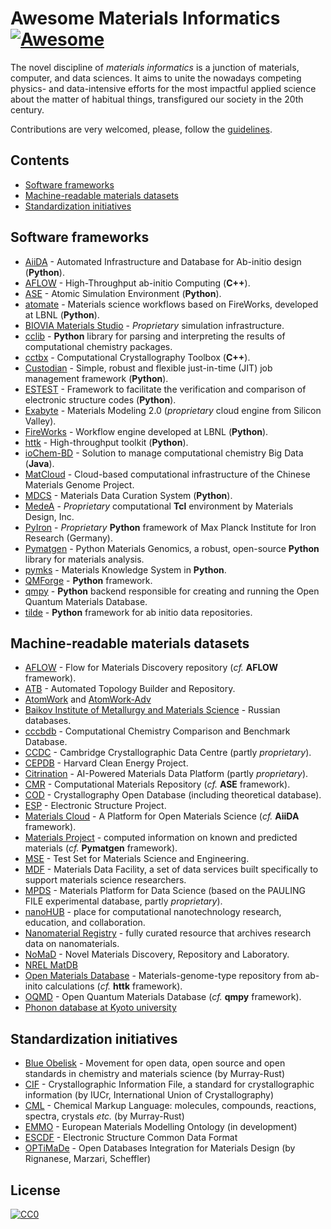 # Awesome Materials Informatics [![Awesome](https://cdn.rawgit.com/sindresorhus/awesome/d7305f38d29fed78fa85652e3a63e154dd8e8829/media/badge.svg)](https://github.com/sindresorhus/awesome)

The novel discipline of _materials informatics_ is a junction of materials, computer, and data sciences. It aims to unite the nowadays competing physics- and data-intensive efforts for the most impactful applied science about the matter of habitual things, transfigured our society in the 20th century.

Contributions are very welcomed, please, follow the [guidelines](/CONTRIBUTING.md).


## Contents

- [Software frameworks](#software-frameworks)
- [Machine-readable materials datasets](#machine-readable-materials-datasets)
- [Standardization initiatives](#standardization-initiatives)


## Software frameworks

- [AiiDA](http://aiida.net) - Automated Infrastructure and Database for Ab-initio design (**Python**).
- [AFLOW](http://materials.duke.edu/AFLOW) - High-Throughput ab-initio Computing (**C++**).
- [ASE](https://wiki.fysik.dtu.dk/ase) - Atomic Simulation Environment (**Python**).
- [atomate](https://hackingmaterials.github.io/atomate) - Materials science workflows based on FireWorks, developed at LBNL (**Python**).
- [BIOVIA Materials Studio](http://accelrys.com/products/collaborative-science/biovia-materials-studio) - _Proprietary_ simulation infrastructure.
- [cclib](http://cclib.github.io) - **Python** library for parsing and interpreting the results of computational chemistry packages.
- [cctbx](https://cctbx.github.io) - Computational Crystallography Toolbox (**C++**).
- [Custodian](https://github.com/materialsproject/custodian) - Simple, robust and flexible just-in-time (JIT) job management framework (**Python**).
- [ESTEST](http://estest.ucdavis.edu) - Framework to facilitate the verification and comparison of electronic structure codes (**Python**).
- [Exabyte](http://exabyte.io) - Materials Modeling 2.0 (_proprietary_ cloud engine from Silicon Valley).
- [FireWorks](https://materialsproject.github.io/fireworks) - Workflow engine developed at LBNL (**Python**).
- [httk](http://httk.openmaterialsdb.se) - High-throughput toolkit (**Python**).
- [ioChem-BD](http://www.iochem-bd.org) - Solution to manage computational chemistry Big Data (**Java**).
- [MatCloud](http://matcloud.cnic.cn) - Cloud-based computational infrastructure of the Chinese Materials Genome Project.
- [MDCS](https://github.com/usnistgov/MDCS) - Materials Data Curation System (**Python**).
- [MedeA](http://www.materialsdesign.com/medea) - _Proprietary_ computational **Tcl** environment by Materials Design, Inc.
- [PyIron](https://github.com/pyiron) - _Proprietary_ **Python** framework of Max Planck Institute for Iron Research (Germany).
- [Pymatgen](http://pymatgen.org) - Python Materials Genomics, a robust, open-source **Python** library for materials analysis.
- [pymks](http://pymks.org) - Materials Knowledge System in **Python**.
- [QMForge](http://qmforge.sourceforge.net) - **Python** framework.
- [qmpy](http://pythonhosted.org/qmpy) - **Python** backend responsible for creating and running the Open Quantum Materials Database.
- [tilde](https://github.com/tilde-lab/tilde) - **Python** framework for ab initio data repositories.


## Machine-readable materials datasets

- [AFLOW](http://www.aflowlib.org) - Flow for Materials Discovery repository (_cf._ **AFLOW** framework).
- [ATB](http://compbio.biosci.uq.edu.au/atb) - Automated Topology Builder and Repository.
- [AtomWork](http://crystdb.nims.go.jp/index_en.html) and [AtomWork-Adv](https://atomwork-adv.nims.go.jp)
- [Baikov Institute of Metallurgy and Materials Science](http://bg.imet-db.ru) - Russian databases.
- [cccbdb](http://cccbdb.nist.gov) - Computational Chemistry Comparison and Benchmark Database.
- [CCDC](https://www.ccdc.cam.ac.uk) - Cambridge Crystallographic Data Centre (partly _proprietary_).
- [CEPDB](http://cepdb.molecularspace.org) - Harvard Clean Energy Project.
- [Citrination](https://citrination.com) - AI-Powered Materials Data Platform (partly _proprietary_).
- [CMR](https://wiki.fysik.dtu.dk/cmr) - Computational Materials Repository (_cf._ **ASE** framework).
- [COD](http://crystallography.net) - Crystallography Open Database (including theoretical database).
- [ESP](http://gurka.fysik.uu.se/ESP) - Electronic Structure Project.
- [Materials Cloud](http://www.materialscloud.org) - A Platform for Open Materials Science (_cf._ **AiiDA** framework).
- [Materials Project](http://www.materialsproject.org) - computed information on known and predicted materials (_cf._ **Pymatgen** framework).
- [MSE](http://mse.fhi-berlin.mpg.de) - Test Set for Materials Science and Engineering.
- [MDF](https://materialsdatafacility.org) - Materials Data Facility, a set of data services built specifically to support materials science researchers.
- [MPDS](https://mpds.io) - Materials Platform for Data Science (based on the PAULING FILE experimental database, partly _proprietary_).
- [nanoHUB](https://nanohub.org/developer) - place for computational nanotechnology research, education, and collaboration.
- [Nanomaterial Registry](https://www.nanomaterialregistry.org) - fully curated resource that archives research data on nanomaterials.
- [NoMaD](https://nomad-coe.eu) - Novel Materials Discovery, Repository and Laboratory.
- [NREL MatDB](http://materials.nrel.gov)
- [Open Materials Database](http://openmaterialsdb.se) - Materials-genome-type repository from ab-inito calculations (_cf._ **httk** framework).
- [OQMD](http://oqmd.org) - Open Quantum Materials Database (_cf._ **qmpy** framework).
- [Phonon database at Kyoto university](http://phonondb.mtl.kyoto-u.ac.jp)


## Standardization initiatives

- [Blue Obelisk](http://www.blueobelisk.org) - Movement for open data, open source and open standards in chemistry and materials science (by Murray-Rust)
- [CIF](https://www.iucr.org/resources/cif) - Crystallographic Information File, a standard for crystallographic information (by IUCr, International Union of Crystallography)
- [CML](http://www.xml-cml.org) - Chemical Markup Language: molecules, compounds, reactions, spectra, crystals _etc._ (by Murray-Rust)
- [EMMO](https://emmc.info) - European Materials Modelling Ontology (in development)
- [ESCDF](https://esl.cecam.org/ESCDF_-_Electronic_Structure_Common_Data_Format) - Electronic Structure Common Data Format
- [OPTiMaDe](http://www.optimade.org) - Open Databases Integration for Materials Design (by Rignanese, Marzari, Scheffler)


## License
[![CC0](http://mirrors.creativecommons.org/presskit/buttons/88x31/svg/cc-zero.svg)](https://creativecommons.org/publicdomain/zero/1.0/)
